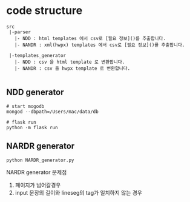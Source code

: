 # code structure

```
src
 |-parser 
   |- NDD : html templates 에서 csv로 [필요 정보]()를 추출합니다.
   |- NANDR : xml(hwpx) templates 에서 csv로 [필요 정보]()를 추출합니다.

 |-templates_generator 
   |- NDD : csv 을 html template 로 변환합니다.
   |- NANDR : csv 을 hwpx template 로 변환합니다.
    
``` 

## NDD generator
```
# start mogodb
mongod --dbpath=/Users/mac/data/db

# flask run
python -m flask run
```

## NARDR generator
```
python NARDR_generator.py 
```

NARDR generator 문제점 
1. 페이지가 넘어갈경우
2. input 문장의 길이와 lineseg의 tag가 일치하지 않는 경우 